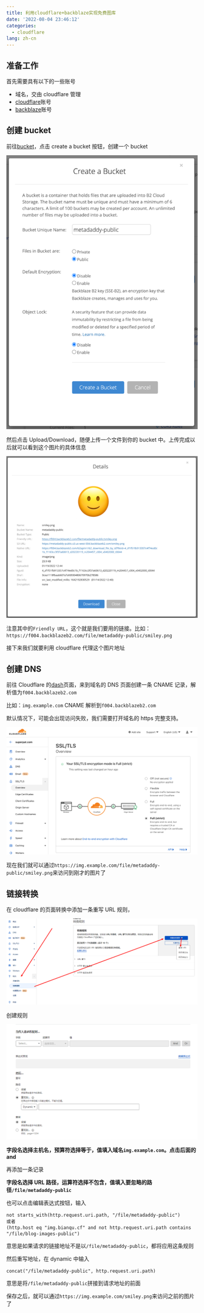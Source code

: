 ```yaml
---
title: 利用cloudflare+backblaze实现免费图库
date: '2022-08-04 23:46:12'
categories:
  - cloudflare
lang: zh-cn
---
```


## 准备工作

首先需要具有以下的一些账号

- 域名，交由 cloudflare 管理
- [cloudflare](https://dash.cloudflare.com/)账号
- [backblaze](https://secure.backblaze.com/)账号

## 创建 bucket

前往[bucket](https://secure.backblaze.com/b2_buckets.htm)，点击 create a bucket 按钮，创建一个 bucket

![](./imgs/bucket.png)

然后点击 Upload/Download，随便上传一个文件到你的 bucket 中。上传完成以后就可以看到这个图片的具体信息

![](./imgs/upload.png)

注意其中的`Friendly URL`，这个就是我们要用的链接。比如：`https://f004.backblazeb2.com/file/metadaddy-public/smiley.png`

接下来我们就要利用 cloudflare 代理这个图片地址

## 创建 DNS

前往 Cloudflare 的[dash](https://dash.cloudflare.com/)页面，来到域名的 DNS 页面创建一条 CNAME 记录，解析值为`f004.backblazeb2.com`

比如：`img.example.com` CNAME 解析到`f004.backblazeb2.com`

默认情况下，可能会出现访问失败，我们需要打开域名的 https 完整支持。

![](./imgs/ssl.png)

现在我们就可以通过`https://img.example.com/file/metadaddy-public/smiley.png`来访问到刚才的图片了

## 链接转换

在 cloudflare 的页面转换中添加一条重写 URL 规则，

![](./imgs/transform.png)

创建规则

![](./imgs/urlrule.png)

**字段名选择主机名，预算符选择等于，值填入域名`img.example.com`。点击后面的 and**

再添加一条记录

**字段名选择 URL 路径，运算符选择不包含，值填入要忽略的路径`/file/metadaddy-public`**

也可以点击编辑表达式按钮，输入

```
not starts_with(http.request.uri.path, "/file/metadaddy-public")
或者
(http.host eq "img.bianqu.cf" and not http.request.uri.path contains "/file/blog-images-public")
```

意思是如果请求的链接地址不是以`/file/metadaddy-public`，都将应用这条规则

然后重写地址，在 dynamic 中输入

```
concat("/file/metadaddy-public", http.request.uri.path)
```

意思是将`/file/metadaddy-public`拼接到请求地址的前面

保存之后，就可以通过`https://img.example.com/smiley.png`来访问之前的图片了
